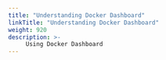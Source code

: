 ```yaml
---
title: "Understanding Docker Dashboard"
linkTitle: "Understanding Docker Dashboard"
weight: 920
description: >-
     Using Docker Dashboard
---
```

